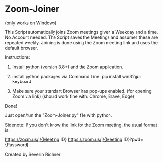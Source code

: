 # Zoom-Joiner

(only works on Windows)

This Script automatically joins Zoom meetings given a Weekday and a time. No Account needed. 
The Script saves the Meetings and assumes these are repeated weekly. Joining is done using the Zoom meeting link and uses the default browser.


Instructions:

1)	Install python (version 3.8+) and the Zoom application.

2)	install python packages via Command Line:	pip install win32gui keyboard

3)	Make sure your standart Browser has pop-ups enabled. (for opening Zoom via link)
	(should work fine with: Chrome, Brave, Edge)

Done!

Just open/run the "Zoom-Joiner.py" file with python.


Sidenote: If you don't know the link for the Zoom meeting, the usual format is:

https://zoom.us/j/{Meeting ID}
https://zoom.us/j/{Meeting ID}?pwd={Password}



Created by Severin Richner

